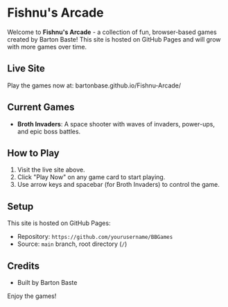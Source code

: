 # Fishnu's Arcade

Welcome to **Fishnu's Arcade** - a collection of fun, browser-based games created by Barton Baste! This site is hosted on GitHub Pages and will grow with more games over time.

## Live Site
Play the games now at: bartonbase.github.io/Fishnu-Arcade/
## Current Games
- **Broth Invaders**: A space shooter with waves of invaders, power-ups, and epic boss battles.

## How to Play
1. Visit the live site above.
2. Click "Play Now" on any game card to start playing.
3. Use arrow keys and spacebar (for Broth Invaders) to control the game.

## Setup
This site is hosted on GitHub Pages:
- Repository: `https://github.com/yourusername/BBGames`
- Source: `main` branch, root directory (`/`)

## Credits
- Built by Barton Baste

Enjoy the games!
